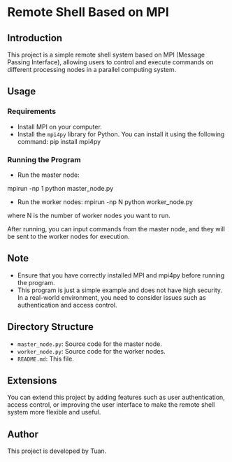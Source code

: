 # Remote Shell Based on MPI

## Introduction
This project is a simple remote shell system based on MPI (Message Passing Interface), allowing users to control and execute commands on different processing nodes in a parallel computing system.

## Usage
### Requirements
- Install MPI on your computer.
- Install the `mpi4py` library for Python. You can install it using the following command:
pip install mpi4py


### Running the Program
- Run the master node:

mpirun -np 1 python master_node.py

- Run the worker nodes:
mpirun -np N python worker_node.py

where N is the number of worker nodes you want to run.

After running, you can input commands from the master node, and they will be sent to the worker nodes for execution.

## Note
- Ensure that you have correctly installed MPI and mpi4py before running the program.
- This program is just a simple example and does not have high security. In a real-world environment, you need to consider issues such as authentication and access control.

## Directory Structure
- `master_node.py`: Source code for the master node.
- `worker_node.py`: Source code for the worker nodes.
- `README.md`: This file.

## Extensions
You can extend this project by adding features such as user authentication, access control, or improving the user interface to make the remote shell system more flexible and useful.

## Author
This project is developed by Tuan.


